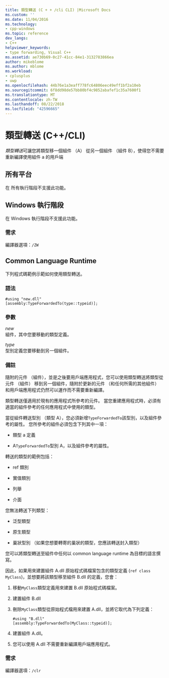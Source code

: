 ```yaml
---
title: 類型轉送 (C + + /cli CLI) |Microsoft Docs
ms.custom: ''
ms.date: 11/04/2016
ms.technology:
- cpp-windows
ms.topic: reference
dev_langs:
- C++
helpviewer_keywords:
- type forwarding, Visual C++
ms.assetid: ae730b69-0c27-41cc-84e1-3132783866ea
author: mikeblome
ms.author: mblome
ms.workload:
- cplusplus
- uwp
ms.openlocfilehash: 44b76e1a3eaff778fc64806eec49eff1bf2a10eb
ms.sourcegitcommit: 6f8dd98de57bb80bf4c9852abafef1c35a7600f1
ms.translationtype: MT
ms.contentlocale: zh-TW
ms.lasthandoff: 08/22/2018
ms.locfileid: "42596665"
---
```

# <a name="type-forwarding-ccli"></a>類型轉送 (C++/CLI)

*類型轉送*可讓您將類型移一個組件 （A） 從另一個組件 （組件 B），使得您不需要重新編譯使用組件 a 的用戶端

## <a name="all-platforms"></a>所有平台

在 所有執行階段不支援此功能。

## <a name="windows-runtime"></a>Windows 執行階段

在 Windows 執行階段不支援此功能。

### <a name="requirements"></a>需求

編譯器選項：`/ZW`

## <a name="common-language-runtime"></a>Common Language Runtime

下列程式碼範例示範如何使用類型轉送。

### <a name="syntax"></a>語法

```
#using "new.dll"
[assembly:TypeForwardedTo(type::typeid)];
```

### <a name="parameters"></a>參數

*new*  
組件，其中您要移動的類型定義。

*type*  
型別定義您要移動到另一個組件。

### <a name="remarks"></a>備註

隨附的元件 （組件），並是之後要用戶端應用程式，您可以使用類型轉送將類型從元件 （組件） 移到另一個組件，隨附於更新的元件 （和任何所需的其他組件） 和用戶端應用程式仍然可以運作而不需要重新編譯。

類型轉送僅適用於現有的應用程式所參考的元件。 當您重建應用程式時，必須有適當的組件參考的任何應用程式中使用的類型。

當從組件轉送型別 （類型 A），您必須新增`TypeForwardedTo`該型別，以及組件參考的屬性。 您所參考的組件必須包含下列其中一項：

- 類型 a 定義

- A`TypeForwardedTo`型別 A，以及組件參考的屬性。

轉送的類型的範例包括：

- ref 類別

- 實值類別

- 列舉

- 介面

您無法轉送下列類型：

- 泛型類型

- 原生類型

- 巢狀型別 （如果您想要轉寄的巢狀的類型，您應該轉送封入類型）

您可以將類型轉送至組件中任何以 common language runtime 為目標的語言撰寫。

因此，如果用來建置組件 A.dll 原始程式碼檔案包含的類型定義 (`ref class MyClass`)，並想要將該類型移至組件 B.dll 的定義，您會：

1. 移動`MyClass`類型定義用來建置 B.dll 原始程式碼檔案。

2. 建置組件 B.dll

3. 刪除`MyClass`類型從原始程式檔用來建置 A.dll，並將它取代為下列定義：

    ```
    #using "B.dll"
    [assembly:TypeForwardedTo(MyClass::typeid)];
    ```

4. 建置組件 A.dll。

5. 您可以使用 A.dll 不需要重新編譯用戶端應用程式。

### <a name="requirements"></a>需求

編譯器選項：`/clr`